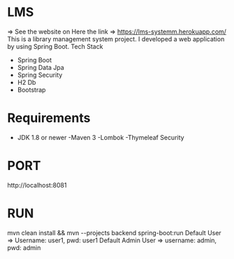 # LMS
=> See the website on Here the link => https://lms-systemm.herokuapp.com/
This is a library management system project. I developed a web application by using Spring Boot.
Tech Stack
  - Spring Boot
  - Spring Data Jpa
  - Spring Security
  - H2 Db
  - Bootstrap

# Requirements
  - JDK 1.8 or newer
    -Maven 3
    -Lombok
    -Thymeleaf Security

# PORT
http://localhost:8081
# RUN
 mvn clean install && mvn --projects backend spring-boot:run
Default User => Username: user1, pwd: user1
Default Admin User => username: admin, pwd: admin


